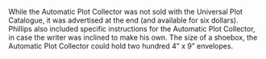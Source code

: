 While the Automatic Plot Collector was not sold with the Universal Plot Catalogue, it was advertised at the end (and available for six dollars). Phillips also included specific instructions for the Automatic Plot Collector, in case the writer was inclined to make his own. The size of a shoebox, the Automatic Plot Collector could hold two hundred 4” x 9” envelopes. 			
